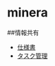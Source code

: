 # minera


##情報共有

- [仕様書](https://docs.google.com/document/d/1UqwhvMbMbAA2L8OAkadvNoMgPvA06ByKNfUT3aldkew/edit)
- [タスク管理](https://trello.com/steelaxe)
